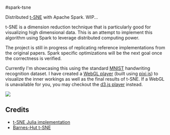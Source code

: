 #spark-tsne

Distributed [t-SNE](http://lvdmaaten.github.io/tsne/) with Apache Spark. WIP...

t-SNE is a dimension reduction technique that is particularly good for visualizing high
dimensional data. This is an attempt to implement this algorithm using Spark to leverage
distributed computing power.

The project is still in progress of replicating reference implementations from the original
papers. Spark specific optimizations will be the next goal once the correctness is verified.

Currently I'm showcasing this using the standard [MNIST](http://yann.lecun.com/exdb/mnist/)
handwriting recognition dataset. I have created a [WebGL player](https://saurfang.github.io/spark-tsne-demo/tsne-pixi.html)
(built using [pixi.js](https://github.com/pixijs/pixi.js)) to visualize the inner workings 
as well as the final results of t-SNE. If a WebGL is unavailable for you, you may checkout
the [d3.js player](https://saurfang.github.io/spark-tsne-demo/tsne.html) instead.

![](data/mnist/tsne.gif)

## Credits

- [t-SNE Julia implementation](https://github.com/lejon/TSne.jl)
- [Barnes-Hut t-SNE](https://github.com/lvdmaaten/bhtsne/)
